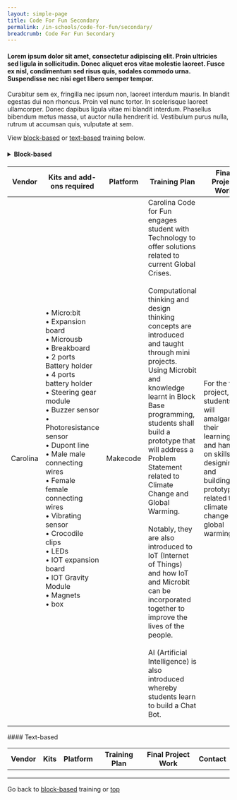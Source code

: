 ```yaml
---
layout: simple-page
title: Code For Fun Secondary
permalink: /in-schools/code-for-fun/secondary/
breadcrumb: Code For Fun Secondary
---
```


#### <a name="top"></a> Lorem ipsum dolor sit amet, consectetur adipiscing elit. Proin ultricies sed ligula in sollicitudin. Donec aliquet eros vitae molestie laoreet. Fusce ex nisl, condimentum sed risus quis, sodales commodo urna. Suspendisse nec nisi eget libero semper tempor. 

Curabitur sem ex, fringilla nec ipsum non, laoreet interdum mauris. In blandit egestas dui non rhoncus. Proin vel nunc tortor. In scelerisque laoreet ullamcorper. Donec dapibus ligula vitae mi blandit interdum. Phasellus bibendum metus massa, ut auctor nulla hendrerit id. Vestibulum purus nulla, rutrum ut accumsan quis, vulputate at sem.

View [block-based](#block) or [text-based](#text) training below.

#### <a name="block"></a> <details><summary>Block-based</summary>

| Vendor | Kits and add-ons required | Platform | Training Plan | Final Project Work | Contact |
|--------|----------|----------|---------------|--------------------|---------|
|Carolina|• Micro:bit<br>• Expansion board<br>• Microusb<br>• Breakboard<br>• 2 ports Battery holder<br>• 4 ports battery holder<br>• Steering gear module<br>• Buzzer sensor<br>• Photoresistance sensor<br>• Dupont line<br>• Male male connecting wires<br>• Female female connecting wires<br>• Vibrating sensor<br>• Crocodile clips<br>• LEDs<br>• IOT expansion board<br>• IOT Gravity Module<br>• Magnets<br>• box|Makecode|Carolina Code for Fun engages student with Technology to offer solutions related to current Global Crises. <br><br>Computational thinking and design thinking concepts are introduced and taught through mini projects. Using Microbit and knowledge learnt in Block Base programming, students shall build a prototype that will address a Problem Statement related to Climate Change and Global Warming. <br><br>Notably, they are also introduced to IoT (Internet of Things) and how IoT and Microbit can be incorporated together to improve the lives of the people. <br><br>AI (Artificial Intelligence) is also introduced whereby students learn to build a Chat Bot.|For the final project, students will amalgamate their learning and hand on skills by designing and building a prototype related to climate change and global warming.|         |
|        |      |          |               |                    |         |
|        |      |          |               |                    |         |

</details>
#### <a name="text"></a> Text-based

| Vendor | Kits | Platform | Training Plan | Final Project Work | Contact |
|--------|------|----------|---------------|--------------------|---------|
|        |      |          |               |                    |         |
|        |      |          |               |                    |         |
|        |      |          |               |                    |         |

Go back to [block-based](#block) training or [top](#top)
